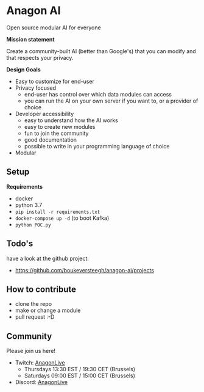 # Anagon AI

Open source modular AI for everyone

**Mission statement**

Create a community-built AI (better than Google's) that you can modify and that respects your privacy.

**Design Goals**

- Easy to customize for end-user
- Privacy focused
  - end-user has control over which data modules can access
  - you can run the AI on your own server if you want to, or a provider of choice
- Developer accessibility
    - easy to understand how the AI works
    - easy to create new modules
    - fun to join the community
    - good documentation
    - possible to write in your programming language of choice
- Modular


## Setup

**Requirements**

- docker
- python 3.7
- `pip install -r requirements.txt` 
- `docker-compose up -d` (to boot Kafka)
- `python POC.py`

## Todo's

have a look at the github project:
- https://github.com/boukeversteegh/anagon-ai/projects

## How to contribute

- clone the repo
- make or change a module
- pull request :-D


## Community

Please join us here!

- Twitch: [AnagonLive](https://twitch.tv/anagonlive)
    - Thursdays 13:30 EST / 19:30 CET (Brussels)
    - Saturdays 09:00 EST / 15:00 CET (Brussels)
- Discord: [AnagonLive](https://discord.gg/saYw4Bu)